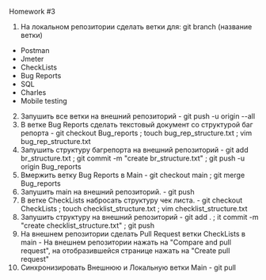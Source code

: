 Homework #3
1. На локальном репозитории сделать ветки для: git branch (название ветки)
- Postman
- Jmeter
- CheckLists
- Bug Reports
- SQL
- Charles
- Mobile testing

2. Запушить все ветки на внешний репозиторий - git push -u origin --all
3. В ветке Bug Reports сделать текстовый документ со структурой баг репорта - git checkout Bug_reports ; touch bug_rep_structure.txt ; vim bug_rep_structure.txt
4. Запушить структуру багрепорта на внешний репозиторий - git add br_structure.txt ; git commit -m "create br_structure.txt" ; git push -u origin Bug_reports
5. Вмержить ветку Bug Reports в Main - git checkout main ; git merge Bug_reports
6. Запушить main на внешний репозиторий. - git push
7. В ветке CheckLists набросать структуру чек листа. - git checkout CheckLists ; touch checklist_structure.txt ; vim checklist_structure.txt
8. Запушить структуру на внешний репозиторий - git add . ; it commit -m "create checklist_structure.txt" ; git push
9. На внешнем репозитории сделать Pull Request ветки CheckLists в main - На внешнем репозитории нажать на "Compare and pull request", на отобразившейся странице нажать на "Create pull request"
10. Синхронизировать Внешнюю и Локальную ветки Main - git pull
